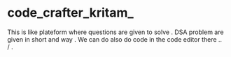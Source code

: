 ﻿# code_crafter_kritam_

This is like plateform where questions are given to solve . DSA  problem are given in short and way . We can do also do code in the code editor there  ..  
 / 
.
